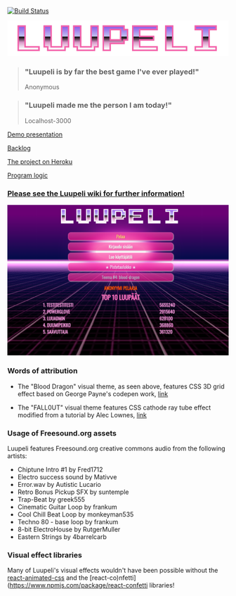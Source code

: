 [![Build 
Status](https://travis-ci.org/luupeli/luupeli.svg?branch=master)](https://travis-ci.org/luupeli/luupeli)

![](https://github.com/luupeli/luupeli/blob/master/docs/images/luupeli-hotpink-logo.png)
> ### "Luupeli is by far the best game I've ever played!"
> Anonymous

> ### "Luupeli made me the person I am today!"
> Localhost-3000

[Demo presentation](https://docs.google.com/presentation/d/1KM55mybWX6Kvc9l4wOJiYRdYG7cqD0-X4VcanjF5XzI/edit?usp=sharing)

[Backlog](https://docs.google.com/spreadsheets/d/1b66WPYF05FefrFPH069sPz5Ew2VdkUd1fpNZGQjryEQ/edit?usp=sharing)

[The project on Heroku](http://luupeli.herokuapp.com/)

[Program logic](logic.md)

### [Please see the Luupeli wiki for further information!](https://github.com/luupeli/luupeli/wiki)

![](https://github.com/luupeli/luupeli/blob/master/docs/images/luupeli-home.png)

### Words of attribution
- The "Blood Dragon" visual theme, as seen above, features CSS 3D grid effect based on George Payne's codepen work, [link](https://codepen.io/George-Payne/pen/qOrxao)

- The "FALL0UT" visual theme features CSS cathode ray tube effect modified from a tutorial by Alec Lownes, [link](http://aleclownes.com/2017/02/01/crt-display.html)

### Usage of Freesound.org assets
Luupeli features Freesound.org creative commons audio from the following artists:
- Chiptune Intro #1 by Fred1712
- Electro success sound by Mativve
- Error.wav by Autistic Lucario
- Retro Bonus Pickup SFX by suntemple
- Trap-Beat by greek555
- Cinematic Guitar Loop by frankum
- Cool Chill Beat Loop by monkeyman535
- Techno 80 - base loop by frankum
- 8-bit ElectroHouse by RutgerMuller
- Eastern Strings by 4barrelcarb

### Visual effect libraries
Many of Luupeli's visual effects wouldn't have been possible without the [react-animated-css](https://www.npmjs.com/package/react-animated-css) and the [react-co)nfetti](https://www.npmjs.com/package/react-confetti libraries!
